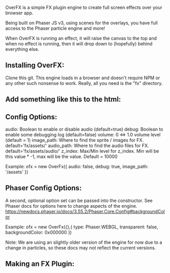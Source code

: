 OverFX is a simple FX plugin engine to create full screen effects over your browser app.

Being built on Phaser JS v3, using scenes for the overlays, you have full access to the
Phaser particle engine and more!

When OverFX is running an effect, it will raise the canvas to the top and when no effect
is running, then it will drop down to (hopefully) behind everything else.

Installing OverFX:
------------------------------------------
Clone this git.  This engine loads in a browser and doesn't require NPM or any other such
nonsense to work.  Really, all you need is the "fx" directory.

Add something like this to the html:
------------------------------------------
<script src="https://cdnjs.cloudflare.com/ajax/libs/phaser/3.24.1/phaser.min.js" crossorigin="anonymous"></script>
<script src="fx/over_fx.js" crossorigin="anonymous"></script>
<script>
  var ofx;
  window.onload = function() {
    ofx = new OverFx({})
    ofx.fx_repeat('sparks')
  };
</script>

Config Options:
------------------------------------------
  audio: Boolean to enable or disable audio (default=true)
  debug: Boolean to enable some debugging log (default=false)
  volume: 0 <=> 1.0  volume level (default = 1)
  image_path: Where to find the sprite / images for FX. default='fx/assets/'
  audio_path: Where to find the audio files for FX. default='fx/assets/audio/'
  z_index: Max/Min level for z_index.  Min will be this value * -1, max will be the value. Default = 10000

  Example: ofx = new OverFx({ audio: false, debug: true, image_path: '/assets' })

Phaser Config Options:
------------------------------------------
A second, optional option set can be passed into the constructor.  See Phaser docs
for options here to change aspects of the engine.
https://newdocs.phaser.io/docs/3.55.2/Phaser.Core.Config#backgroundColor

Example: ofx = new OverFx({},{ type: Phaser.WEBGL,  transparent: false, backgroundColor: 0x000000 })

Note: We are using an slightly older version of the engine for now due to a change in particles, so
these docs may not reflect the current versions.

Making an FX Plugin:
------------------------------------------
